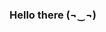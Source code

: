 ### Hello there (¬‿¬)

<!--
**IPClima/IPClima** is a ✨ _special_ ✨ repository because its `README.md` (this file) appears on your GitHub profile.

Here are some ideas to get you started:
🔭atualmente aluno do senac (ti)
👷‍♂️fazendo protótipos de sites
